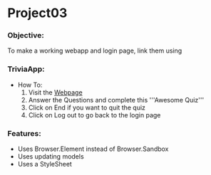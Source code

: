 # Project03

 ### Objective:
 To make a working webapp and login page, link them using 
 
### TriviaApp:
  - How To:
    1. Visit the [Webpage](https://mac1xa3.ca/u/gabah/trivia.html)
    2. Answer the Questions and complete this '''Awesome Quiz'''
    3. Click on End if you want to quit the quiz
    4. Click on Log out to go back to the login page
    
### Features:
  - Uses Browser.Element instead of Browser.Sandbox
  - Uses updating models
  - Uses a StyleSheet
